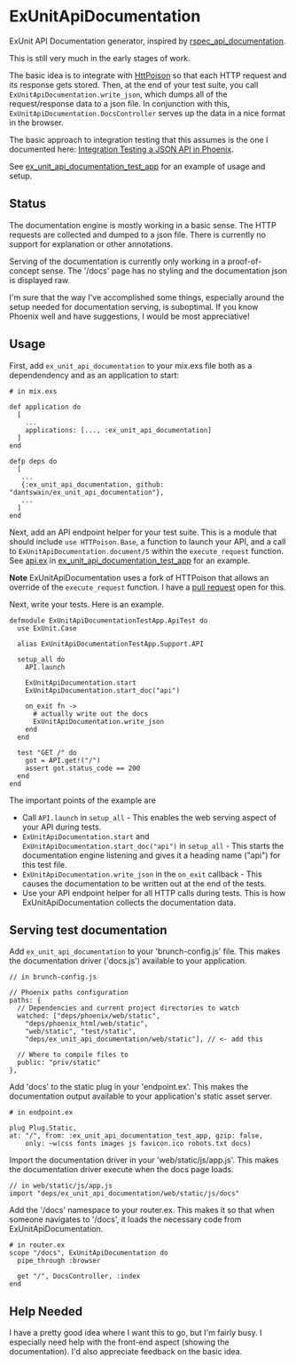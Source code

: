 # ExUnitApiDocumentation

ExUnit API Documentation generator, inspired by
[rspec_api_documentation](https://github.com/zipmark/rspec_api_documentation).

This is still very much in the early stages of work.

The basic idea is to integrate with
[HttPoison](https://github.com/edgurgel/httpoison) so that each HTTP
request and its response gets stored.  Then, at the end of your test
suite, you call `ExUnitApiDocumentation.write_json`, which dumps all
of the request/response data to a json file.  In conjunction with
this, `ExUnitApiDocumentation.DocsController` serves up the data in a
nice format in the browser.

The basic approach to integration testing that this assumes is the one
I documented here:
[Integration Testing a JSON API in Phoenix](http://www.dantswain.com/blog/2015/04/19/integration-testing-a-json-api-in-phoenix/).

See
[ex_unit_api_documentation_test_app](http://github.com/dantswain/ex_unit_api_documentation_test_app)
for an example of usage and setup.

## Status

The documentation engine is mostly working in a basic sense.  The HTTP
requests are collected and dumped to a json file.  There is currently
no support for explanation or other annotations.

Serving of the documentation is currently only working in a
proof-of-concept sense.  The '/docs' page has no styling and the
documentation json is displayed raw.

I'm sure that the way I've accomplished some things, especially around
the setup needed for documentation serving, is suboptimal.  If you
know Phoenix well and have suggestions, I would be most appreciative!

## Usage

First, add `ex_unit_api_documentation` to your mix.exs file both as a
dependendency and as an application to start:

    # in mix.exs

    def application do
      [
        ...
        applications: [..., :ex_unit_api_documentation]
      ]
    end

    defp deps do
      [
       ...
       {:ex_unit_api_documentation, github: "dantswain/ex_unit_api_documentation"},
       ...
      ]
    end

Next, add an API endpoint helper for your test suite.  This is a
module that should include `use HTTPoison.Base`, a function to launch
your API, and a call to `ExUnitApiDocumentation.document/5` within the
`execute_request` function.  See
[api.ex](https://github.com/dantswain/ex_unit_api_documentation_test_app/blob/master/test/support/api.ex)
in
[ex_unit_api_documentation_test_app](http://github.com/dantswain/ex_unit_api_documentation_test_app)
for an example.

**Note** ExUnitApiDocumentation uses a fork of HTTPoison that allows
  an override of the `execute_request` function.  I have a
  [pull request](https://github.com/edgurgel/httpoison/pull/51) open
  for this.

Next, write your tests.  Here is an example.

    defmodule ExUnitApiDocumentationTestApp.ApiTest do
      use ExUnit.Case
      
      alias ExUnitApiDocumentationTestApp.Support.API
      
      setup_all do
        API.launch
        
        ExUnitApiDocumentation.start
        ExUnitApiDocumentation.start_doc("api")
        
        on_exit fn ->
          # actually write out the docs
          ExUnitApiDocumentation.write_json
        end
      end
      
      test "GET /" do
        got = API.get!("/")
        assert got.status_code == 200
      end
    end

The important points of the example are

* Call `API.launch` in `setup_all` - This enables the web serving
  aspect of your API during tests.
* `ExUnitApiDocumentation.start` and
  `ExUnitApiDocumentation.start_doc("api")` in `setup_all` - This
  starts the documentation engine listening and gives it a heading
  name ("api") for this test file.
* `ExUnitApiDocumentation.write_json` in the `on_exit` callback - This
  causes the documentation to be written out at the end of the tests.
* Use your API endpoint helper for all HTTP calls during tests.  This
  is how ExUnitApiDocumentation collects the documentation data.

## Serving test documentation

Add `ex_unit_api_documentation` to your 'brunch-config.js' file.  This
makes the documentation driver ('docs.js') available to your
application.

    // in brunch-config.js
    
    // Phoenix paths configuration
    paths: {
      // Dependencies and current project directories to watch
      watched: ["deps/phoenix/web/static",
        "deps/phoenix_html/web/static",
        "web/static", "test/static",
        "deps/ex_unit_api_documentation/web/static"], // <- add this
    
      // Where to compile files to
      public: "priv/static"
    },

Add 'docs' to the static plug in your 'endpoint.ex'.  This makes the
documentation output available to your application's static asset
server. 

    # in endpoint.ex

    plug Plug.Static,
    at: "/", from: :ex_unit_api_documentation_test_app, gzip: false,
        only: ~w(css fonts images js favicon.ico robots.txt docs)

Import the documentation driver in your 'web/static/js/app.js'.  This
makes the documentation driver execute when the docs page loads.

    // in web/static/js/app.js
    import "deps/ex_unit_api_documentation/web/static/js/docs"

Add the '/docs' namespace to your router.ex.  This makes it so that
when someone navigates to '/docs', it loads the necessary code from
ExUnitApiDocumentation.

    # in router.ex
    scope "/docs", ExUnitApiDocumentation do
      pipe_through :browser
      
      get "/", DocsController, :index
    end

## Help Needed

I have a pretty good idea where I want this to go, but I'm fairly
busy.  I especially need help with the front-end aspect (showing the
documentation).  I'd also appreciate feedback on the basic idea.
